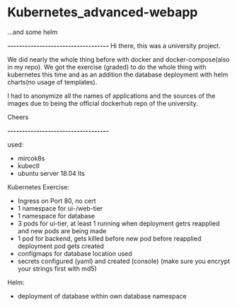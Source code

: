# Kubernetes_advanced-webapp
...and some helm



**********-----------------------------------**********
Hi there, this was a university project.

 We did nearly the whole thing before with docker and docker-compose(also in my repo). 
 We got the exercise (graded) to do the whole thing with kubernetes this time and as an
 addition the database deployment with helm charts(no usage of templates).

 I had to anonymize all the names of applications and the sources of the images
 due to being the official dockerhub repo of the university. 
 

Cheers

**********-----------------------------------**********

used:
- mircok8s
- kubectl
- ubuntu server 18.04 lts

Kubernetes Exercise:
- Ingress on Port 80, no cert
- 1 namespace for ui-/web-tier
- 1 namespace for database
- 3 pods for ui-tier, at least 1 running when deployment getrs reapplied and new pods are being made
- 1 pod for backend, gets killed before new pod before reapplied deployment pod gets created
- configmaps for database location used
- secrets configured (yaml) and created (console) (make sure you encrypt your strings first with md5)

Helm:
- deployment of database within own database namespace
